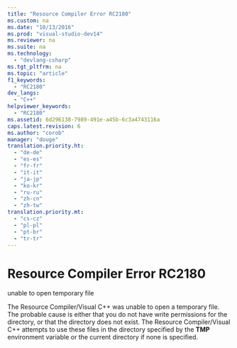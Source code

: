 ```yaml
---
title: "Resource Compiler Error RC2180"
ms.custom: na
ms.date: "10/13/2016"
ms.prod: "visual-studio-dev14"
ms.reviewer: na
ms.suite: na
ms.technology: 
  - "devlang-csharp"
ms.tgt_pltfrm: na
ms.topic: "article"
f1_keywords: 
  - "RC2180"
dev_langs: 
  - "C++"
helpviewer_keywords: 
  - "RC2180"
ms.assetid: 6d296138-7989-491e-a45b-6c3a4743116a
caps.latest.revision: 6
ms.author: "corob"
manager: "douge"
translation.priority.ht: 
  - "de-de"
  - "es-es"
  - "fr-fr"
  - "it-it"
  - "ja-jp"
  - "ko-kr"
  - "ru-ru"
  - "zh-cn"
  - "zh-tw"
translation.priority.mt: 
  - "cs-cz"
  - "pl-pl"
  - "pt-br"
  - "tr-tr"
---
```

# Resource Compiler Error RC2180
unable to open temporary file  
  
 The Resource Compiler/Visual C++ was unable to open a temporary file. The probable cause is either that you do not have write permissions for the directory, or that the directory does not exist. The Resource Compiler/Visual C++ attempts to use these files in the directory specified by the **TMP** environment variable or the current directory if none is specified.